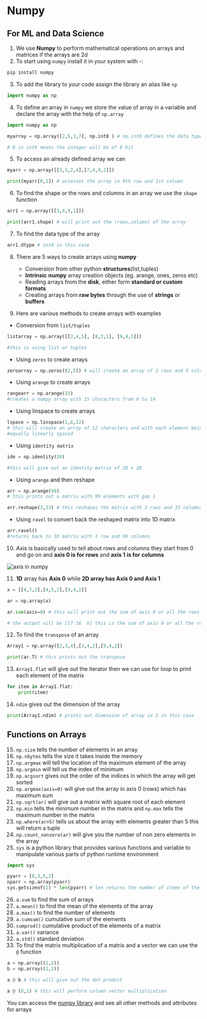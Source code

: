 # Numpy
 ## For ML and Data Science

1. We use **Numpy** to perform mathematical operations on arrays and matrices if the arrays are 2d 
2. To start using `numpy` install it in your system with -:
```python
pip install numpy
```

3. To add the library to your code assign the library an alias like `np`
```python 
import numpy as np
```

4. To define an array in `numpy` we store the value of array in a variable and declare the array with the help of `np.array`
```python 
import numpy as np

myarray = np.array([2,5,3,7], np.int8 ) # np.int8 defines the data type

# 8 in int8 means the integer will be of 8 bit 
```

5. To access an already defined array we can 
```python 
myarr = np.array([[3,5,2,4],[7,4,9,2]])

print(myarr[0,1]) # accesses the array in 0th row and 1st column
```

6. To find the shape or the rows and columns in an array we use the `shape` function
```python 
arr1 = np.array([[3,4,9,1]])

print(arr1.shape) # will print out the (rows,column) of the array
```

7. To find the data type of the array 
```python 
arr1.dtype # int8 in this case 
```

8. There are 5 ways to create arrays using **numpy**
    * Conversion from other python **structures**(list,tuples)
    * **Intrinsic** **numpy** array creation objects (eg. arange, ones, zeros etc)
    * Reading arrays from the **disk**, either form **standard or custom formats**
    * Creating arrays from **raw bytes** through the use of **strings** or **buffers** 

9. Here are various methods to create arrays with examples 

- Conversion from `list/tuples`
```python
listarray = np.array([[2,4,5], [8,3,1], [9,4,5]])

#this is using list or tuples 
```

- Using `zeros` to create arrays
```python 
zeroarray = np.zeros((2,5)) # will create an array of 2 rows and 5 columns with each entry being zero 
```

- Using `arange` to create arrays
```python
rangearr = np.arange(15)
#creates a numpy array with 15 characters from 0 to 14
```

- Using linspace to create arrays
```python
lspace = np.linspace(1,6,12)
# this will create an array of 12 characters and with each element being in between 1 and 6 
#equally linearly spaced
```

- Using `identity matrix`
```python
ide = np.identity(20)

#this will give out an identity matrix of 20 x 20 
```

- Using `arange` and then reshape
```python 
arr = np.arange(99)
# this prints out a matrix with 99 elements with gap 1

arr.reshape(3,33) # this reshapes the matrix with 3 rows and 33 columns
```

- Using `ravel` to convert back the reshaped matrix into 1D matrix
```python
arr.ravel()
#returns back to 1D matrix with 1 row and 99 columns
```


10. Axis is basically used to tell about rows and columns they start from 0 and go on and **axis 0 is for rows** and **axis 1** **is for** **columns** 

![axis in numpy](https://cdn-coiao.nitrocdn.com/CYHudqJZsSxQpAPzLkHFOkuzFKDpEHGF/assets/static/optimized/rev-85bf93c/wp-content/uploads/2018/12/numpy-arrays-have-axes_updated_v2-1024x525.png)

11. **1D** array has **Axis 0** while **2D array has Axis 0 and Axis 1** 
```python 
x = [[4,7,2],[4,5,2],[9,4,2]]

ar = np.array(x)

ar.sum(axis=0) # this will print out the sum of axis 0 or all the rows 

# the output will be [17 16  6] this is the sum of axis 0 or all the rows in the matrix 
```

12. To find the `transpose` of an array 
```python 
Array1 = np.array([2,3,4],[3,4,2],[9,4,2])

print(ar.T) # this prints out the transpose
```

13. `Array1.flat` will give out the iterator then we can use for loop to print each element of the matrix 
```python 
for item in Array1.flat:
    print(item)
```

14. `ndim` gives out the dimension of the array 
```python 
print(Array1.ndim) # prints out dimension of array ie 2 in this case 
```

## Functions on Arrays 

15. `np.size` tells the number of elements in an array 
16. `np.nbytes` tells the size it takes inside the memory 
17. `np.argmax` will tell the location of the maximum element of the array 
18. `np.argmin` will tell us the index of minimum 
19. `np.argsort` gives out the order of the indices in which the array will get sorted 
20. `np.argmax(axis=0)` will give out the array in axis 0 (rows) which has maximum sum 
21. `np.sqrt(ar)` will give out a matrix with square root of each element 
22. `np.min` tells the minimum number in the matrix and `np.max` tells the maximum number in the matrix 
23. `np.where(ar>5)` tells us about the array with elements greater than 5 this will return a tuple 
24. `np.count_nonzero(ar)` will give you the number of non zero elements in the array 
25. `sys` is a python library that provides various functions and variable to manipulate various parts of python runtime environment 
```python
import sys 

pyarr = [0,3,5,2]
nparr = np.array(pyarr)
sys.getsizeof(1) * len(pyarr) # len returns the number of items of the objects 
```

26. `a.sum` to find the sum of arrays 
27. `a.mean()` to find the mean of the elements of the array 
28. `a.max()` to find the number of elements 
29. `a.cumsum()` cumulative sum of the elements 
30. `cumprod()` cumulative product of the elements of a matrix 
31. `a.var()` variance 
32. `a.std()` standard deviation 
33. To find the matrix multiplication of a matrix and a vector we can use the `@` function 
```python 
a = np.array((1,2))
b = np.array((2,2))

a @ b # this will give out the dot product 

a @ (0,1) # this will perform column vector multiplication 
```


You can access the [numpy library](https://numpy.org/doc/stable/reference/generated/numpy.ndarray.html) and see all other methods and attributes for arrays 




